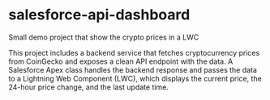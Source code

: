 # salesforce-api-dashboard
Small demo project that show the crypto prices in a LWC

This project includes a backend service that fetches cryptocurrency prices from CoinGecko and exposes a clean API endpoint with the data.
A Salesforce Apex class handles the backend response and passes the data to a Lightning Web Component (LWC),
which displays the current price, the 24-hour price change, and the last update time.